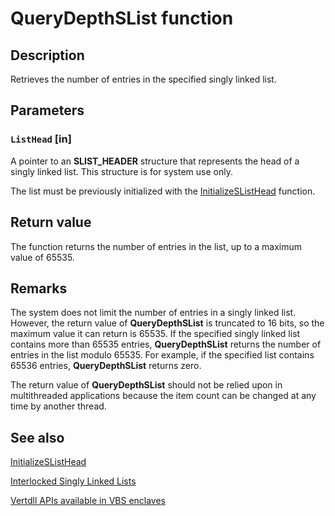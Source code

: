 # QueryDepthSList function

## Description

Retrieves the number of entries in the specified singly linked list.

## Parameters

### `ListHead` [in]

A pointer to an **SLIST_HEADER** structure that represents the head of a singly linked list. This structure is for system use only.

The list must be previously initialized with the [InitializeSListHead](https://learn.microsoft.com/windows/win32/api/interlockedapi/nf-interlockedapi-initializeslisthead) function.

## Return value

The function returns the number of entries in the list, up to a maximum value of 65535.

## Remarks

The system does not limit the number of entries in a singly linked list. However, the return value of **QueryDepthSList** is truncated to 16 bits, so the maximum value it can return is 65535. If the specified singly linked list contains more than 65535 entries, **QueryDepthSList** returns the number of entries in the list modulo 65535. For example, if the specified list contains 65536 entries, **QueryDepthSList** returns zero.

The return value of **QueryDepthSList** should not be relied upon in multithreaded applications because the item count can be changed at any time by another thread.

## See also

[InitializeSListHead](https://learn.microsoft.com/windows/win32/api/interlockedapi/nf-interlockedapi-initializeslisthead)

[Interlocked Singly Linked Lists](https://learn.microsoft.com/windows/win32/Sync/interlocked-singly-linked-lists)

[Vertdll APIs available in VBS enclaves](https://learn.microsoft.com/windows/win32/trusted-execution/enclaves-available-in-vertdll)